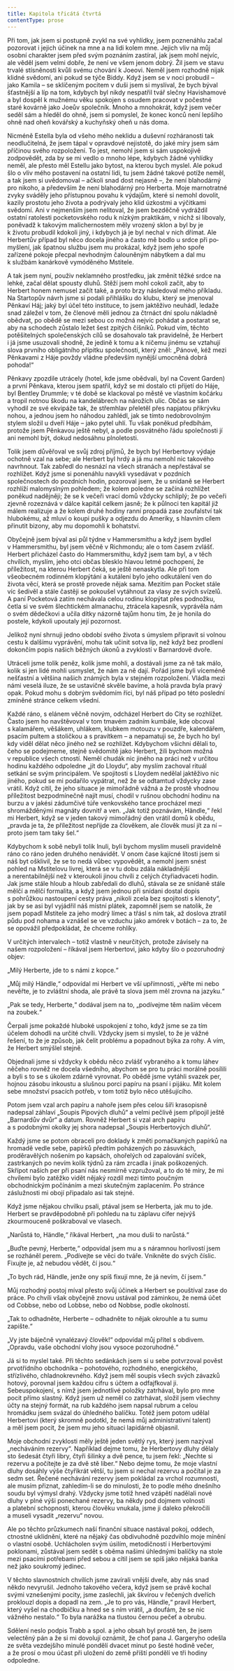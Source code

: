 ```yaml
---
title: Kapitola třicátá čtvrtá
contentType: prose
---
```


  

Při tom, jak jsem si postupně zvykl na své vyhlídky, jsem poznenáhlu začal pozorovat i jejich účinek na mne a na lidi kolem mne. Jejich vliv na můj osobní charakter jsem před svým poznáním zastíral, jak jsem mohl nejvíc, ale věděl jsem velmi dobře, že není ve všem jenom dobrý. Žil jsem ve stavu trvalé stísněnosti kvůli svému chování k Joeovi. Neměl jsem rozhodně nijak klidné svědomí, ani pokud se týče Biddy. Když jsem se v noci probudil – jako Kamila – se sklíčeným pocitem v duši jsem si myslíval, že bych býval šťastnější a líp na tom, kdybych byl nikdy nespatřil tvář slečny Havishamové a byl dospěl k mužnému věku spokojen s osudem pracovat v počestné staré kovárně jako Joeův společník. Mnoho a mnohokrát, když jsem večer seděl sám a hleděl do ohně, jsem si pomyslel, že konec konců není lepšího ohně nad oheň kovářský a kuchyňský oheň u nás doma.

Nicméně Estella byla od všeho mého neklidu a duševní rozháranosti tak neodlučitelná, že jsem tápal v opravdové nejistotě, do jaké míry jsem sám příčinou svého rozpoložení. To jest, nemohl jsem si sám uspokojivě zodpovědět, zda by se mi vedlo o mnoho lépe, kdybych žádné vyhlídky neměl, ale přesto měl Estellu jako bytost, na kterou bych myslel. Ale pokud šlo o vliv mého postavení na ostatní lidi, tu jsem žádné takové potíže neměl, a tak jsem si uvědomoval – ačkoli snad dost nejasně –, že není blahodárný pro nikoho, a především že není blahodárný pro Herberta. Moje marno­tratné zvyky sváděly jeho přístupnou povahu k výdajům, které si nemohl dovolit, kazily prostotu jeho života a podrývaly jeho klid úzkostmi a výčitkami svědomí. Ani v nejmenším jsem nelitoval, že jsem bez­děčně vydráždil ostatní ratolesti pocketovského rodu k nízkým praktikám, v nichž si libovaly, poněvadž k takovým malichernostem měly vrozený sklon a byl by je k životu probudil kdokoli jiný, i kdybych já je byl nechal v nich dřímat. Ale Herbertův případ byl něco docela jiného a často mě bodlo u srdce při po­myšlení, jak špatnou službu jsem mu prokázal, když jsem jeho spoře zařízené pokoje přecpal nevhodným čalouněným nábytkem a dal mu k službám kanárkově vymóděného Mstitele.

A tak jsem nyní, použiv neklamného prostředku, jak změnit těžké srdce na lehké, začal dělat spousty dluhů. Stěží jsem mohl cokoli začít, aby to Herbert honem nemusel začít také, a proto brzy následoval mého příkladu. Na Startopův návrh jsme si podali přihlášku do klubu, který se jmenoval Pěnkaví Háj; jaký byl účel této instituce, to jsem jaktěživo neuhádl, ledaže snad záležel v tom, že členové měli jednou za čtrnáct dní spolu nákladně obědvat, po obědě se mezi sebou co možná nejvíc pohádat a postarat se, aby na schodech zůstalo ležet šest zpitých číšníků. Pokud vím, těchto potěšitelných společenských cílů se dosahovalo tak pravidelně, že Herbert i já jsme usuzovali shodně, že jedině k tomu a k ničemu jinému se vztahují slova prvního obligátního přípitku společnosti, který zněl: „Pánové, kéž mezi Pěnkavami z Háje povždy vládne především nynější umocněná dobrá pohoda!“

Pěnkavy zpozdile utrácely (hotel, kde jsme obědvali, byl na Covent Garden) a první Pěnkava, kterou jsem spatřil, když se mi dostalo cti přijetí do Háje, byl Bentley Drummle; v té době se klackoval po městě ve vlastním kočárku a tropil notnou škodu na kandelábrech na nárožích ulic. Občas se sám vyhodil ze své ekvipáže tak, že střemhlav přeletěl přes napjatou přikrývku nohou, a jednou jsem ho náhodou zahlédl, jak se tímto nedobrovolným stylem složil u dveří Háje – jako pytel uhlí. Tu však poněkud předbíhám, protože jsem Pěnkavou ještě nebyl, a podle posvátného řádu společnosti jí ani nemohl být, dokud nedosáhnu plnoletosti.

Tolik jsem důvěřoval ve svůj zdroj příjmů, že bych byl Herbertovy výdaje ochotně vzal na sebe; ale Herbert byl hrdý a já mu nemohl nic takového navrhnout. Tak zabředl do nesnází na všech stranách a nepřestával se rozhlížet. Když jsme si ponenáhlu navykli vysedávat v pozdních společnostech do pozdních hodin, pozoroval jsem, že u snídaně se Herbert rozhlíží malomyslným pohledem; že kolem poledne se začíná rozhlížet poněkud nadějněji; že se k večeři vrací domů vždycky schlíplý; že po večeři zjevně rozeznává v dálce kapitál celkem jasně; že k půlnoci ten kapitál již málem realizuje a že kolem druhé hodiny ranní propadá zase zoufalství tak hlubokému, až mluví o koupi pušky a odjezdu do Ameriky, s hlavním cílem přinutit bizony, aby mu dopomohli k bohatství.

Obyčejně jsem býval asi půl týdne v Hammersmithu a když jsem bydlel v Hammersmithu, byl jsem věčně v Richmondu; ale o tom časem zvlášť. Herbert přicházel často do Hammersmithu, když jsem tam byl, a v těch chvílích, myslím, jeho otci občas blesklo hlavou letmé pochopení, že příležitost, na kterou Herbert čeká, se ještě nenaskytla. Ale při tom všeobecném rodinném klopýtání a kutálení bylo jeho odkutálení ven do života věcí, která se prostě provede nějak sama. Mezitím pan Pocket stále víc šedivěl a stále častěji se pokoušel vytáhnout za vlasy ze svých svízelů. A paní Pocketová zatím nechávala celou rodinu klopýtat přes podnožku, četla si ve svém šlechtickém almanachu, ztrácela kapesník, vyprávěla nám o svém dědečkovi a učila dítky názorně tajům honu tím, že je honila do postele, kdykoli upoutaly její pozornost.

Jelikož nyní shrnuji jedno období svého života s úmyslem připravit si volnou cestu k dalšímu vyprávění, mohu tak učinit sotva líp, než když bez prodlení dokončím popis našich běžných úkonů a zvyklostí v Barnardově dvoře.

Utráceli jsme tolik peněz, kolik jsme mohli, a dostávali jsme za ně tak málo, kolik si jen lidé mohli usmyslet, že nám za ně dají. Pořád jsme byli víceméně nešťastní a většina našich známých byla v stejném rozpoložení. Vládla mezi námi veselá iluze, že se ustavičně skvěle bavíme, a holá pravda byla pravý opak. Pokud mohu s dobrým svědomím říci, byl náš případ po této poslední zmíněné stránce celkem všední.

Každé ráno, s elánem věčně novým, odcházel Herbert do City se rozhlížet. Často jsem ho navštěvoval v tom tmavém zadním kumbále, kde obcoval s kalamářem, věšákem, uhlákem, klubkem motouzu v pouzdře, kalendářem, psacím pultem a stoličkou a s pravítkem – a nepamatuji se, že bych ho byl kdy viděl dělat něco jiného než se rozhlížet. Kdybychom všichni dělali to, čeho se podejmeme, stejně svědomitě jako Herbert, žili bychom možná v republice všech ctností. Neměl chudák nic jiného na práci než v určitou hodinu každého odpoledne „jít do Lloydu“, aby myslím zachoval rituál setkání se svým principálem. Ve spojitosti s Lloydem nedělal jaktěživo nic jiného, pokud se mi podařilo vypátrat, než že se odtamtud vždycky zase vrátil. Když cítil, že jeho situace je mimořádně vážná a že prostě vhodnou příležitost bezpodmínečně najít musí, chodil v rušnou obchodní hodinu na burzu a v jakési zádumčivé túře venkovského tance procházel mezi shromážděnými magnáty dovnitř a ven. „Jak totiž poznávám, Händle,“ řekl mi Herbert, když se v jeden takový mimořádný den vrátil domů k obědu, „pravda je ta, že příležitost nepřijde za člověkem, ale člověk musí jít za ní – proto jsem tam taky šel.“

Kdybychom k sobě nebyli tolik lnuli, byli bychom myslím museli pravidelně ráno co ráno jeden druhého nenávidět. V onom čase kajícné lítosti jsem si náš byt ošklivil, že se to nedá vůbec vypovědět, a nemohl jsem snést pohled na Mstitelovu livrej, která se v tu dobu zdála nákladnější a nerentabilnější než v kteroukoli jinou chvíli z celých čtyřiadvaceti hodin. Jak jsme stále hloub a hloub zabředali do dluhů, stávala se ze snídaně stále mělčí a mělčí formalita, a když jsem jednou při snídani dostal dopis s pohrůžkou nastoupení cesty práva „nikoli zcela bez spojitosti s klenoty“, jak by se asi byl vyjádřil náš místní plátek, zapomněl jsem se natolik, že jsem popadl Mstitele za jeho modrý límec a třásl s ním tak, až doslova ztratil půdu pod nohama a vznášel se ve vzduchu jako amórek v botách – za to, že se opovážil předpokládat, že chceme rohlíky.

V určitých intervalech – totiž vlastně v neurčitých, protože závisely na našem rozpoložení – říkával jsem Herbertovi, jako kdyby šlo o pozoruhodný objev:

„Milý Herberte, jde to s námi z kopce.“

„Můj milý Händle,“ odpovídal mi Herbert ve vší upřímnosti, „věřte mi nebo nevěřte, je to zvláštní shoda, ale právě ta slova jsem měl zrovna na jazyku.“

„Pak se tedy, Herberte,“ dodával jsem na to, „podívejme těm našim věcem na zoubek.“

Čerpali jsme pokaždé hluboké uspokojení z toho, když jsme se za tím účelem dohodli na určité chvíli. Vždycky jsem si myslel, to že je vážné řešení, to že je způsob, jak čelit problému a popadnout býka za rohy. A vím, že Herbert smýšlel stejně.

Objednali jsme si vždycky k obědu něco zvlášť vybraného a k tomu láhev něčeho rovněž ne docela všedního, abychom se pro tu práci morálně posílili a byli s to se s úkolem zdárně vyrovnat. Po obědě jsme vytáhli svazek per, hojnou zásobu inkoustu a slušnou porci papíru na psaní i pijáku. Mít kolem sebe množství psacích potřeb, v tom totiž bylo něco utěšujícího.

Potom jsem vzal arch papíru a nahoře jsem přes celou šíři krasopisně nadepsal záhlaví „Soupis Pipových dluhů“ a velmi pečlivě jsem připojil ještě „Barnardův dvůr“ a datum. Rovněž Herbert si vzal arch papíru a s podobnými okolky jej shora nadepsal „Soupis Herbertových dluhů“.

Každý jsme se potom obraceli pro doklady k změti pomačkaných papírků na hromadě vedle sebe, papírků předtím poházených po zásuvkách, proděravělých nošením po kapsách, ohořelých od zapalování svíček, zastrkaných po nevím kolik týdnů za rám zrcadla i jinak poškozených. Skřípot našich per při psaní nás nesmírně vzpružoval, a to do té míry, že mi chvílemi bylo zatěžko vidět nějaký rozdíl mezi tímto poučným obchodnickým počínáním a mezi skutečným zaplacením. Po stránce záslužnosti mi obojí připadalo asi tak stejné.

Když jsme nějakou chvilku psali, ptával jsem se Herberta, jak mu to jde. Herbert se pravděpodobně při pohledu na tu záplavu cifer nejvýš zkourmouceně poškraboval ve vlasech.

„Narůstá to, Händle,“ říkával Herbert, „na mou duši to narůstá.“

„Buďte pevný, Herberte,“ odpovídal jsem mu a s náramnou horlivostí jsem se rozháněl perem. „Podívejte se věci do tváře. Vnikněte do svých číslic. Fixujte je, až nebudou vědět, čí jsou.“

„To bych rád, Händle, jenže ony spíš fixují mne, že já nevím, čí jsem.“

Můj rozhodný postoj míval přesto svůj účinek a Herbert se pouš­tí­val zase do práce. Po chvíli však obyčejně znovu ustával pod záminkou, že nemá účet od Cobbse, nebo od Lobbse, nebo od Nobbse, podle okolností.

„Tak to odhadněte, Herberte – odhadněte to nějak okrouhle a tu sumu zapište.“

„Vy jste báječně vynalézavý člověk!“ odpovídal můj přítel s obdivem. „Opravdu, vaše obchodní vlohy jsou vysoce pozoruhodné.“

Já si to myslel také. Při těchto sedánkách jsem si u sebe potvrzoval pověst prvotřídního obchodníka – pohotového, rozhodného, energického, střízlivého, chladnokrevného. Když jsem měl soupis všech svých závazků hotový, porovnal jsem každou cifru s účtem a odfajfkoval ji. Sebeuspokojení, s nímž jsem jednotlivé položky zatrhával, bylo pro mne pocit přímo slastný. Když jsem už neměl co zatrhávat, složil jsem všechny účty na stejný formát, na rub každého jsem napsal rubrum a celou hromádku jsem svázal do úhledného balíčku. Totéž jsem potom udělal Herbertovi (který skromně podotkl, že nemá můj administrativní talent) a měl jsem pocit, že jsem mu jeho situaci lapidárně objasnil.

Moje obchodní zvyklosti měly ještě jeden světlý rys, který jsem nazýval „necháváním rezervy“. Například dejme tomu, že Herbertovy dluhy dělaly sto šedesát čtyři libry, čtyři šilinky a dvě pence, tu jsem řekl: „Nechte si rezervu a počítejte je za dvě stě liber.“ Nebo dejme tomu, že moje vlastní dluhy dosáhly výše čtyřikrát větší, tu jsem si nechal rezervu a počítal je za sedm set. Řečené nechávání rezervy jsem pokládal za vrchol rozumnosti, ale musím přiznat, zahledím-li se do minulosti, že to podle mého dnešního soudu byl výmysl drahý. Vždycky jsme totiž hned vzápětí nadělali nové dluhy v plné výši ponechané rezervy, ba někdy pod dojmem volnosti a platební schopnosti, kterou člověku vnukala, jsme ji daleko překročili a museli vysadit „rezervu“ novou.

Ale po těchto průzkumech naší finanční situace nastával pokoj, oddech, ctnostné uklidnění, které na nějaký čas obdivuhodně pozdvihlo moje mínění o vlastní osobě. Uchlácholen svým úsilím, metodičností i Herbertovými poklonami, zůstával jsem sedět s oběma našimi úhlednými balíčky na stole mezi psacími potřebami před sebou a cítil jsem se spíš jako nějaká banka než jako soukromý jedinec.

V těchto slavnostních chvílích jsme zavírali vnější dveře, aby nás snad někdo nevyrušil. Jednoho takového večera, když jsem se právě kochal svými vznešenými pocity, jsme zaslechli, jak škvírou v řečených dveřích proklouzl dopis a dopadl na zem. „Je to pro vás, Händle,“ pravil Herbert, který vyšel na chodbičku a hned se s ním vrátil, „a doufám, že se nic vážného nestalo.“ To byla narážka na tlustou černou pečeť a obrubu.

Sdělení neslo podpis Trabb a spol. a jeho obsah byl prostě ten, že jsem velectěný pán a že si mi dovolují oznámit, že choť pana J. Gargeryho odešla ze světa vezdejšího minulé pondělí dvacet minut po šesté hodině večer, a že prosí o mou účast při uložení do země příští pondělí ve tři hodiny odpoledne.
